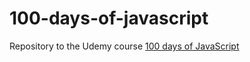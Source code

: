 # 100-days-of-javascript
Repository to the Udemy course [100 days of JavaScript](https://www.udemy.com/course/100-days-of-javascript)
